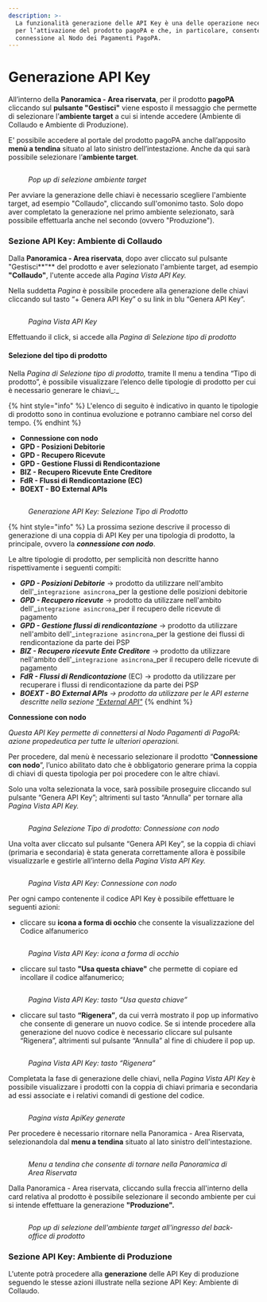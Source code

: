 ```yaml
---
description: >-
  La funzionalità generazione delle API Key è una delle operazione necessarie
  per l’attivazione del prodotto pagoPA e che, in particolare, consente la
  connessione al Nodo dei Pagamenti PagoPA.
---
```


# Generazione API Key

All’interno della **Panoramica - Area riservata**, per il prodotto **pagoPA** cliccando sul **pulsante "Gestisci"** viene esposto il messaggio che permette di selezionare l’**ambiente target** a cui si intende accedere (Ambiente di Collaudo e Ambiente di Produzione).

E' possibile accedere al portale del prodotto pagoPA anche dall’apposito **menù a tendina** situato al lato sinistro dell’intestazione. Anche da qui sarà possibile selezionare l’**ambiente target**.

<figure><img src="../../.gitbook/assets/image (172).png" alt=""><figcaption><p><em>Pop up di selezione ambiente target</em></p></figcaption></figure>

Per avviare la generazione delle chiavi è necessario scegliere l'ambiente target, ad esempio "Collaudo", cliccando sull'omonimo tasto. Solo dopo aver completato la generazione nel primo ambiente selezionato, sarà possibile effettuarla anche nel secondo (ovvero "Produzione").

### Sezione API Key: Ambiente di Collaudo

Dalla **Panoramica - Area riservata**, dopo aver cliccato sul pulsante "Gestisci**"** del prodotto e aver selezionato l'ambiente target, ad esempio **"Collaudo"**, l'utente accede alla _Pagina Vista API Key._

Nella suddetta _Pagina_ è possibile procedere alla generazione delle chiavi cliccando sul tasto “+ Genera API Key” o su link in blu “Genera API Key”.

<figure><img src="../../.gitbook/assets/image (110).png" alt=""><figcaption><p><em>Pagina Vista API Key</em></p></figcaption></figure>

Effettuando il click, si accede alla _Pagina di Selezione tipo di prodotto_

#### **Selezione del tipo di prodotto**

Nella _Pagina di Selezione tipo di prodotto,_ tramite Il menu a tendina “Tipo di prodotto”, è possibile visualizzare l’elenco delle tipologie di prodotto per cui è necessario generare le chiavi_:_

{% hint style="info" %}
L'elenco di seguito è indicativo in quanto le tipologie di prodotto sono in continua evoluzione e potranno cambiare nel corso del tempo.
{% endhint %}

* **Connessione con nodo**
* **GPD - Posizioni Debitorie**
* **GPD - Recupero Ricevute**
* **GPD - Gestione Flussi di Rendicontazione**
* **BIZ - Recupero Ricevute Ente Creditore**
* **FdR  - Flussi di Rendicontazione (EC)**
* **BOEXT - BO External APIs**

<figure><img src="../../.gitbook/assets/Screenshot 2024-01-23 alle 17.50.40.png" alt=""><figcaption><p><em>Generazione API Key: Selezione Tipo di Prodotto</em></p></figcaption></figure>

{% hint style="info" %}
La prossima sezione descrive il processo di generazione di una coppia di API Key per una tipologia di prodotto, la principale, ovvero la _**connessione con nodo**_.&#x20;

Le altre tipologie di prodotto, per semplicità non descritte hanno rispettivamente i seguenti compiti:

* _**GPD - Posizioni Debitorie**_ -> prodotto da utilizzare nell'ambito dell'_`integrazione asincrona`_per la gestione delle posizioni debitorie
* _**GPD - Recupero ricevute**_ -> prodotto da utilizzare nell'ambito dell'_`integrazione asincrona`_per il recupero delle ricevute di pagamento
* _**GPD - Gestione flussi di rendicontazione**_ -> prodotto da utilizzare nell'ambito dell'_`integrazione asincrona`_per la gestione dei flussi di rendicontazione da parte dei PSP
* _**BIZ - Recupero ricevute Ente Creditore**_ -> prodotto da utilizzare nell'ambito dell'_`integrazione asincrona`_per il recupero delle ricevute di pagamento
* _**FdR - Flussi di Rendicontazione**_ (EC) -> prodotto da utilizzare per recuperare i flussi di rendicontazione da parte dei PSP
* _**BOEXT - BO External APIs** ->  prodotto da utilizzare per le API esterne descritte nella sezione_ [_"External API"_](external-api/)
{% endhint %}

**Connessione con nodo**

_Questa API Key permette di connettersi al Nodo Pagamenti di PagoPA: azione propedeutica per tutte le ulteriori operazioni._

Per procedere, dal menù è necessario selezionare il prodotto “**Connessione con nodo**”, l’unico abilitato dato che è obbligatorio generare prima la coppia di chiavi di questa tipologia per poi procedere con le altre chiavi.

Solo una volta selezionata la voce, sarà possibile proseguire cliccando sul pulsante “Genera API Key”; altrimenti sul tasto “Annulla” per tornare alla _Pagina Vista API Key._

<figure><img src="../../.gitbook/assets/image (93).png" alt=""><figcaption><p><em>Pagina Selezione Tipo di prodotto: Connessione con nodo</em></p></figcaption></figure>

Una volta aver cliccato sul pulsante “Genera API Key”, se la coppia di chiavi (primaria e secondaria) è stata generata correttamente allora è possibile visualizzarle e gestirle all’interno della _Pagina Vista API Key._

<figure><img src="../../.gitbook/assets/image (144).png" alt=""><figcaption><p><em>Pagina Vista API Key: Connessione con nodo</em></p></figcaption></figure>

Per ogni campo contenente il codice API Key è possibile effettuare le seguenti azioni:

* cliccare su **icona a forma di occhio** che consente la visualizzazione del Codice alfanumerico

<figure><img src="../../.gitbook/assets/image (143).png" alt=""><figcaption><p><em>Pagina Vista API Key: icona a forma di occhio</em></p></figcaption></figure>

* cliccare sul tasto **"Usa questa chiave"** che permette di copiare ed incollare il codice alfanumerico;

<figure><img src="../../.gitbook/assets/image (120).png" alt=""><figcaption><p><em>Pagina Vista API Key: tasto “Usa questa chiave”</em></p></figcaption></figure>

* cliccare sul tasto **“Rigenera”**, da cui verrà mostrato il pop up informativo che consente di generare un nuovo codice. Se si intende procedere alla generazione del nuovo codice è necessario cliccare sul pulsante “Rigenera”, altrimenti sul pulsante “Annulla” al fine di chiudere il pop up.

<figure><img src="../../.gitbook/assets/image (78).png" alt=""><figcaption><p><em>Pagina Vista API Key: tasto “Rigenera”</em></p></figcaption></figure>



Completata la fase di generazione delle chiavi, nella _Pagina Vista API Key_ è possibile visualizzare i prodotti con la coppia di chiavi primaria e secondaria ad essi associate e i relativi comandi di gestione del codice.

<figure><img src="../../.gitbook/assets/image (64).png" alt=""><figcaption><p><em>Pagina vista ApiKey generate</em></p></figcaption></figure>

Per procedere è necessario ritornare nella Panoramica - Area Riservata, selezionandola dal **menu a tendina** situato al lato sinistro dell'intestazione.

<figure><img src="../../.gitbook/assets/image (106).png" alt=""><figcaption><p><em>Menu a tendina che consente di tornare nella Panoramica di Area Riservata</em> </p></figcaption></figure>

Dalla Panoramica - Area riservata, cliccando sulla freccia all'interno della card relativa al prodotto è possibile selezionare il secondo ambiente per cui si intende effettuare la generazione **"Produzione".**

<figure><img src="../../.gitbook/assets/image (107).png" alt=""><figcaption><p><em>Pop up di selezione dell'ambiente target all'ingresso del back-office di prodotto</em></p></figcaption></figure>

### Sezione API Key: Ambiente di Produzione

L'utente potrà procedere alla **generazione** delle API Key di produzione seguendo le stesse azioni illustrate nella sezione API Key: Ambiente di Collaudo.
